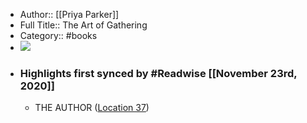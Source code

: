 - Author:: [[Priya Parker]]
- Full Title:: The Art of Gathering
- Category:: #books
- ![](https://images-na.ssl-images-amazon.com/images/I/51MBOwpF0AL._SL200_.jpg)
- ### Highlights first synced by #Readwise [[November 23rd, 2020]]
    - THE AUTHOR ([Location 37](https://readwise.io/to_kindle?action=open&asin=B07637KVXL&location=37))
